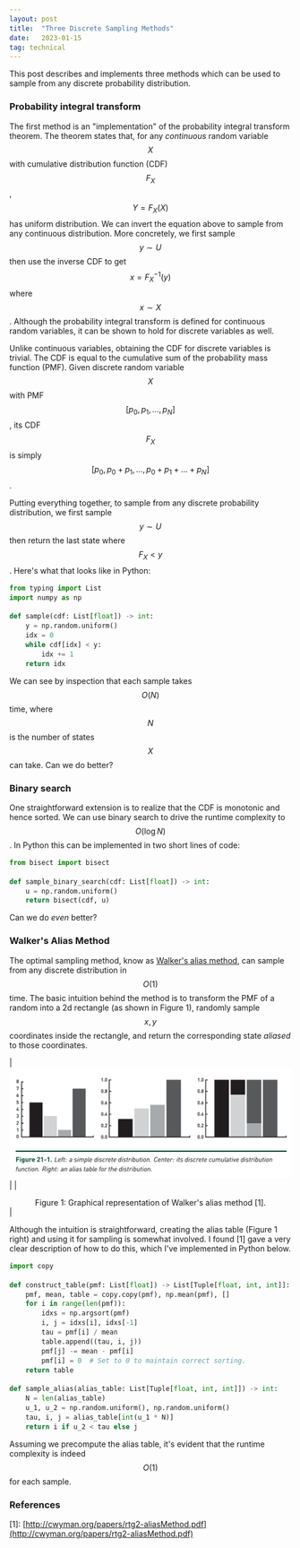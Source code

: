 ```yaml
---
layout: post
title:  "Three Discrete Sampling Methods"
date:   2023-01-15
tag: technical
---
```


This post describes and implements three methods which can be used to sample from any 
discrete probability distribution. 

### Probability integral transform

The first method is an "implementation" of the probability integral transform theorem. 
The theorem states that, for any _continuous_ random variable $$X$$ with 
cumulative distribution function (CDF) $$F_X$$, $$Y = F_X(X)$$ has uniform distribution. 
We can invert the equation above to sample from any continuous distribution. More 
concretely, we first sample $$y \sim U$$ then use the inverse CDF to get 
$$x = F_X^{-1}(y)$$ where $$x \sim X$$. Although the probability integral transform is 
defined for continuous random variables, it can be shown to hold for discrete variables 
as well.

Unlike continuous variables, obtaining the CDF for discrete variables is trivial. The 
CDF is equal to the cumulative sum of the probability mass function (PMF). Given 
discrete random variable $$X$$ with PMF $$[p_0, p_1, \dots, p_N]$$, its CDF $$F_X$$ is 
simply $$[p_0, p_0 + p_1, \dots, p_0 + p_1 + \dots + p_N]$$.

Putting everything together, to sample from any discrete probability distribution, we 
first sample $$y \sim U$$ then return the last state where $$F_X < y$$. Here's what that 
looks like in Python:

```python
from typing import List
import numpy as np

def sample(cdf: List[float]) -> int:
    y = np.random.uniform()
    idx = 0
    while cdf[idx] < y:
        idx += 1
    return idx
```

We can see by inspection that each sample takes $$O(N)$$ time, where $$N$$ is the number 
of states $$X$$ can take. Can we do better?

### Binary search

One straightforward extension is to realize that the CDF is monotonic and hence sorted. 
We can use binary search to drive the runtime complexity to $$O(\log N)$$. In Python 
this can be implemented in two short lines of code:

```python
from bisect import bisect

def sample_binary_search(cdf: List[float]) -> int:
    u = np.random.uniform()
    return bisect(cdf, u)
```

Can we do _even_ better?

### Walker's Alias Method

The optimal sampling method, know as 
[Walker's alias method](https://en.wikipedia.org/wiki/Alias_method), can sample from 
any discrete distribution in $$O(1)$$ time. The basic intuition behind the method is 
to transform the PMF of a random into a 2d rectangle (as shown in Figure 1), randomly 
sample $$x, y$$ coordinates inside the rectangle, and return the corresponding state
_aliased_ to those coordinates.

|![](/assets/alias_method.png)|
|<center>Figure 1: Graphical representation of Walker's alias method [1].</center>|

Although the intuition is straightforward, creating the alias table (Figure 1 right) and
using it for sampling is somewhat involved. I found [1] gave a very clear description
of how to do this, which I've implemented in Python below.

```python
import copy

def construct_table(pmf: List[float]) -> List[Tuple[float, int, int]]:
    pmf, mean, table = copy.copy(pmf), np.mean(pmf), []
    for i in range(len(pmf)):
        idxs = np.argsort(pmf)
        i, j = idxs[i], idxs[-1]
        tau = pmf[i] / mean
        table.append((tau, i, j))
        pmf[j] -= mean - pmf[i] 
        pmf[i] = 0  # Set to 0 to maintain correct sorting.
    return table 

def sample_alias(alias_table: List[Tuple[float, int, int]]) -> int:
    N = len(alias_table)
    u_1, u_2 = np.random.uniform(), np.random.uniform()
    tau, i, j = alias_table[int(u_1 * N)]
    return i if u_2 < tau else j
```

Assuming we precompute the alias table, it's evident that the runtime complexity is 
indeed $$O(1)$$ for each sample.

### References

\[1\]: [http://cwyman.org/papers/rtg2-aliasMethod.pdf](http://cwyman.org/papers/rtg2-aliasMethod.pdf)